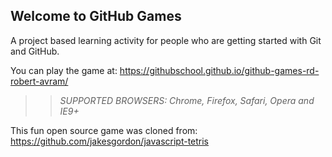 ## Welcome to GitHub Games

A project based learning activity for people who are getting started with Git and GitHub.

You can play the game at: https://githubschool.github.io/github-games-rd-robert-avram/

>> _*SUPPORTED BROWSERS*: Chrome, Firefox, Safari, Opera and IE9+_

This fun open source game was cloned from: https://github.com/jakesgordon/javascript-tetris
